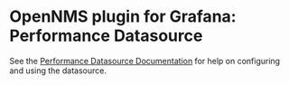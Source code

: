 # OpenNMS plugin for Grafana: Performance Datasource

See the [Performance Datasource Documentation](https://docs.opennms.com/grafana-plugin/latest/datasources/performance_datasource.html) for help on configuring and using the datasource.
